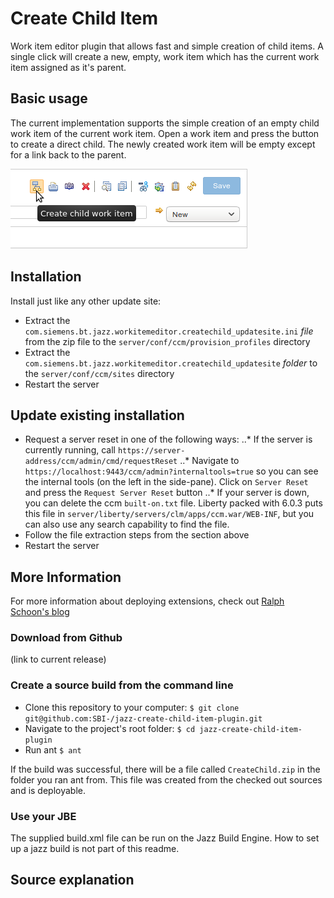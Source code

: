 # Create Child Item

Work item editor plugin that allows fast and simple creation of child items. A single click will create a new, empty, work item which has the current work item assigned as it's parent.

## Basic usage

The current implementation supports the simple creation of an empty child work item of the current work item. Open a work item and press the button to create a direct child. The newly created work item will be empty except for a link back to the parent.

![alt tag](https://github.com/SBI-/jazz-create-child-item-plugin/blob/master/documentation/work_item_action.png)

## Installation

Install just like any other update site:

* Extract the `com.siemens.bt.jazz.workitemeditor.createchild_updatesite.ini` *file* from the zip file to the `server/conf/ccm/provision_profiles` directory
* Extract the `com.siemens.bt.jazz.workitemeditor.createchild_updatesite` *folder* to the `server/conf/ccm/sites` directory
* Restart the server

## Update existing installation

* Request a server reset in one of the following ways:
..* If the server is currently running, call `https://server-address/ccm/admin/cmd/requestReset`
..* Navigate to `https://localhost:9443/ccm/admin?internaltools=true` so you can see the internal tools (on the left in the side-pane). Click on `Server Reset` and press the `Request Server Reset` button
..* If your server is down, you can delete the ccm `built-on.txt` file. Liberty packed with 6.0.3 puts this file  in `server/liberty/servers/clm/apps/ccm.war/WEB-INF`, but you can also use any search capability to find the file.
* Follow the file extraction steps from the section above
* Restart the server

## More Information
For more information about deploying extensions, check out [Ralph Schoon's blog](https://rsjazz.wordpress.com/2014/06/12/is-the-extension-deployed-how-can-i-redeploy/)

### Download from Github
(link to current release)

### Create a source build from the command line
* Clone this repository to your computer: `$ git clone git@github.com:SBI-/jazz-create-child-item-plugin.git`
* Navigate to the project's root folder: `$ cd jazz-create-child-item-plugin`
* Run ant `$ ant`

If the build was successful, there will be a file called `CreateChild.zip` in the folder you ran ant from. This file was created from the checked out sources and is deployable.

### Use your JBE
The supplied build.xml file can be run on the Jazz Build Engine. How to set up a jazz build is not part of this readme.

## Source explanation
